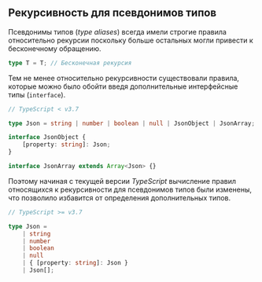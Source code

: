 ## Рекурсивность для псевдонимов типов
Псевдонимы типов (_type aliases_) всегда имели строгие правила относительно рекурсии поскольку больше остальных могли привести к бесконечному обращению.

```ts
type T = T; // Бесконечная рекурсия
```

Тем не менее относительно рекурсивности существовали правила, которые можно было обойти введя дополнительные интерфейсные типы (`interface`).

```ts
// TypeScript < v3.7

type Json = string | number | boolean | null | JsonObject | JsonArray;

interface JsonObject {
    [property: string]: Json;
}

interface JsonArray extends Array<Json> {}
```

Поэтому начиная с текущей версии _TypeScript_ вычисление правил относящихся к рекурсивности для псевдонимов типов были изменены, что позволило избавится от определения дополнительных типов.

```ts
// TypeScript >= v3.7

type Json =
    | string
    | number
    | boolean
    | null
    | { [property: string]: Json }
    | Json[];
```
